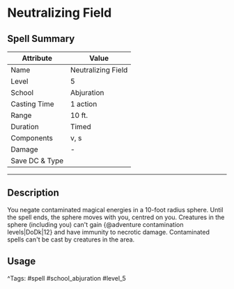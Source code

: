 # Neutralizing Field

## Spell Summary

| Attribute        | Value                  |
|------------------|------------------------|
| Name             | Neutralizing Field                 |
| Level            | 5                |
| School           | Abjuration          |
| Casting Time     | 1 action              |
| Range            | 10 ft.            |
| Duration         | Timed             |
| Components       | v, s             |
| Damage           | -               |
| Save DC & Type   |              |

---

## Description

You negate contaminated magical energies in a 10-foot radius sphere. Until the spell ends, the sphere moves with you, centred on you. Creatures in the sphere (including you) can't gain {@adventure contamination levels|DoDk|12} and have immunity to necrotic damage. Contaminated spells can't be cast by creatures in the area.

## Usage


^Tags: #spell #school_abjuration #level_5